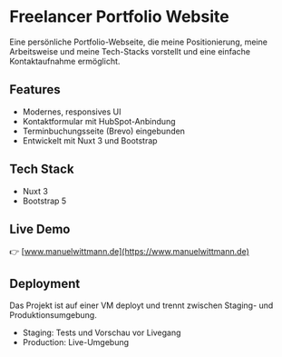 # Freelancer Portfolio Website

Eine persönliche Portfolio-Webseite, die meine Positionierung, meine Arbeitsweise und meine Tech-Stacks vorstellt und eine einfache Kontaktaufnahme ermöglicht.

## Features

- Modernes, responsives UI
- Kontaktformular mit HubSpot-Anbindung
- Terminbuchungsseite (Brevo) eingebunden
- Entwickelt mit Nuxt 3 und Bootstrap

## Tech Stack

- Nuxt 3
- Bootstrap 5

## Live Demo

👉 [www.manuelwittmann.de](https://www.manuelwittmann.de)

## Deployment

Das Projekt ist auf einer VM deployt und trennt zwischen Staging- und Produktionsumgebung.

- Staging: Tests und Vorschau vor Livegang
- Production: Live-Umgebung
